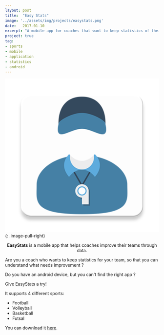 ```yaml
---
layout: post
title:  "Easy Stats"
image: '../assets/img/projects/easystats.png'
date:   2017-01-10
excerpt: "A mobile app for coaches that want to keep statistics of their team"
project: true
tag:
- sports
- mobile
- application
- statistics
- android
---
```


![EasyStats Image](../assets/img/projects/easystats.png)
{: .image-pull-right}

<center><b>EasyStats</b> is a mobile app that helps coaches improve their teams through data.</center>

Are you a coach who wants to keep statistics for your team, so that you can understand what needs improvement ?

Do you have an android device, but you can't find the right app ?

Give EasyStats a try!

It supports 4 different sports:
* Football
* Volleyball
* Basketball
* Futsal

You can download it [here](https://play.google.com/store/apps/details?id=com.dimosraptis.sportsstatistics).
